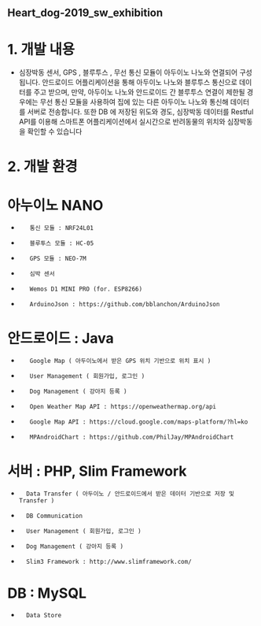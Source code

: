 ## Heart_dog-2019_sw_exhibition

# 1. 개발 내용

* 심장박동 센서, GPS , 블루투스 , 무선 통신 모듈이 아두이노 나노와 연결되어 구성됩니다.
안드로이드 어플리케이션을 통해 아두이노 나노와 블루투스 통신으로 데이터를 주고 받으며,
만약, 아두이노 나노와 안드로이드 간 블루투스 연결이 제한될 경우에는 무선 통신 모듈을
사용하여 집에 있는 다른 아두이노 나노와 통신해 데이터를 서버로 전송합니다.
또한 DB 에 저장된 위도와 경도, 심장박동 데이터를 Restful API를 이용해
스마트폰 어플리케이션에서 실시간으로 반려동물의 위치와 심장박동을 확인할 수 있습니다

# 2. 개발 환경

# 아누이노 NANO
*        통신 모듈 : NRF24L01
*        블루투스 모듈 : HC-05 
*        GPS 모듈 : NEO-7M
*        심박 센서
*        Wemos D1 MINI PRO (for. ESP8266)
*        ArduinoJson : https://github.com/bblanchon/ArduinoJson
       
# 안드로이드 : Java
*        Google Map ( 아두이노에서 받은 GPS 위치 기반으로 위치 표시 )
*        User Management ( 회원가입, 로그인 )
*        Dog Management ( 강아지 등록 )
*        Open Weather Map API : https://openweathermap.org/api
*        Google Map API : https://cloud.google.com/maps-platform/?hl=ko
*        MPAndroidChart : https://github.com/PhilJay/MPAndroidChart

       

# 서버 : PHP, Slim Framework
*       Data Transfer ( 아두이노 / 안드로이드에서 받은 데이터 기반으로 저장 및 Transfer )
*       DB Communication
*       User Management ( 회원가입, 로그인 )
*       Dog Management ( 강아지 등록 )
*       Slim3 Framework : http://www.slimframework.com/
       

# DB : MySQL
*       Data Store
